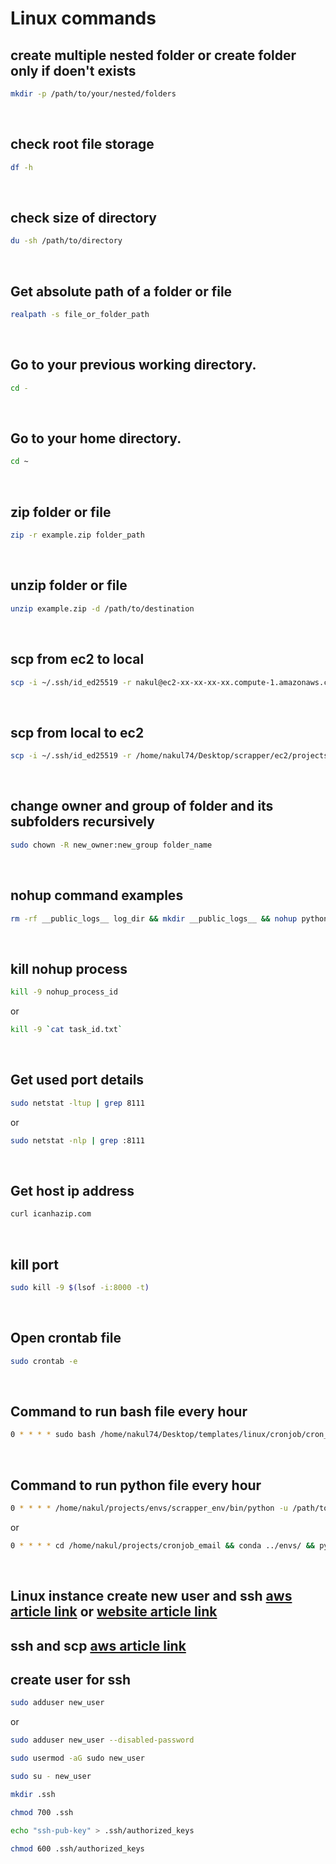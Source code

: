 # Linux commands

## create multiple nested folder or create folder only if doen't exists

```bash
mkdir -p /path/to/your/nested/folders
```
</br>

## check root file storage

```bash
df -h
```
</br>

## check size of directory

```bash
du -sh /path/to/directory
```
</br>

## Get absolute path of a folder or file

```bash
realpath -s file_or_folder_path
```
</br>

## Go to your previous working directory.

```bash
cd -
```
</br>

## Go to your home directory.

```bash
cd ~
```
</br>

## zip folder or file

```bash
zip -r example.zip folder_path
```
</br>

## unzip folder or file

```bash
unzip example.zip -d /path/to/destination
```
</br>

## scp from ec2 to local

```bash
scp -i ~/.ssh/id_ed25519 -r nakul@ec2-xx-xx-xx-xx.compute-1.amazonaws.com:/home/nakul/projects.zip /home/nakul74/Desktop/scrapper/ec2/projects/.
```
</br>

## scp from local to ec2

```bash
scp -i ~/.ssh/id_ed25519 -r /home/nakul74/Desktop/scrapper/ec2/projects/projects.zip nakul@ec2-xx-xx-xx-xx.compute-1.amazonaws.com:/home/nakul/.
```
</br>


## change owner and group of folder and its subfolders recursively

```bash
sudo chown -R new_owner:new_group folder_name
```
</br>

## nohup command examples

```bash
rm -rf __public_logs__ log_dir && mkdir __public_logs__ && nohup python -u app.py >> __public_logs__/out 2>> __public_logs__/error & echo $! > task_id.txt
```
</br>

## kill nohup process

```bash
kill -9 nohup_process_id
```
or
```bash
kill -9 `cat task_id.txt`
```
</br>

## Get used port details

```bash
sudo netstat -ltup | grep 8111
```
or
```bash
sudo netstat -nlp | grep :8111
```
</br>

## Get host ip address

```bash
curl icanhazip.com
```
</br>

## kill port

```bash
sudo kill -9 $(lsof -i:8000 -t)
```
</br>

## Open crontab file

```bash
sudo crontab -e
```
</br>

## Command to run bash file every hour

```bash
0 * * * * sudo bash /home/nakul74/Desktop/templates/linux/cronjob/cron_script.sh
```
</br>

## Command to run python file every hour

```bash
0 * * * * /home/nakul/projects/envs/scrapper_env/bin/python -u /path/to/app.py >> /path/to/logfile.log 2>&1
```
or
```bash
0 * * * * cd /home/nakul/projects/cronjob_email && conda ../envs/ && python -u app.py >> logs.txt 2>&1
```
</br>


## Linux instance create new user and ssh [aws article link](https://docs.aws.amazon.com/AWSEC2/latest/UserGuide/managing-users.html) or [website article link](https://phoenixnap.com/kb/add-user-to-linux-group)

## ssh and scp [aws article link](https://docs.aws.amazon.com/AWSEC2/latest/UserGuide/connect-linux-inst-ssh.html)


## create user for ssh
```bash
sudo adduser new_user 
```
or
```bash
sudo adduser new_user --disabled-password
```
```bash
sudo usermod -aG sudo new_user
```
```bash
sudo su - new_user
```
```bash
mkdir .ssh
```
```bash
chmod 700 .ssh
```
```bash
echo "ssh-pub-key" > .ssh/authorized_keys
```
```bash
chmod 600 .ssh/authorized_keys
```
</br>